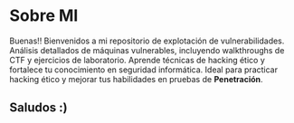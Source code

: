 # Sobre MI
Buenas!! Bienvenidos a mi repositorio de explotación de vulnerabilidades. Análisis detallados de máquinas vulnerables, incluyendo walkthroughs de CTF y ejercicios de laboratorio. Aprende técnicas de hacking ético y fortalece tu conocimiento en seguridad informática. 
Ideal para practicar hacking ético y mejorar tus habilidades en pruebas de **Penetración**. 
## Saludos :) 
